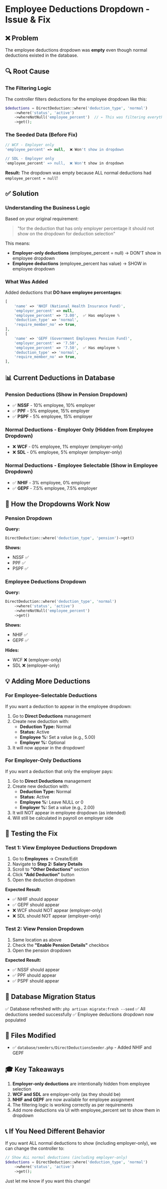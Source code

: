 # Employee Deductions Dropdown - Issue & Fix

## ❌ Problem
The employee deductions dropdown was **empty** even though normal deductions existed in the database.

## 🔍 Root Cause

### The Filtering Logic
The controller filters deductions for the employee dropdown like this:

```php
$deductions = DirectDeduction::where('deduction_type', 'normal')
    ->where('status', 'active')
    ->whereNotNull('employee_percent')  // ← This was filtering everything out!
    ->get();
```

### The Seeded Data (Before Fix)
```php
// WCF - Employer only
'employee_percent' => null,  ❌ Won't show in dropdown

// SDL - Employer only  
'employee_percent' => null,  ❌ Won't show in dropdown
```

**Result:** The dropdown was empty because ALL normal deductions had `employee_percent = null`!

## ✅ Solution

### Understanding the Business Logic
Based on your original requirement:
> "for the deduction that has only employer percentage it should not show on the dropdown for deduction selection"

This means:
- **Employer-only deductions** (employee_percent = null) → DON'T show in employee dropdown
- **Employee deductions** (employee_percent has value) → SHOW in employee dropdown

### What Was Added
Added deductions that **DO have employee percentages**:

```php
[
    'name' => 'NHIF (National Health Insurance Fund)',
    'employer_percent' => null,
    'employee_percent' => '3.00',  ✅ Has employee %
    'deduction_type' => 'normal',
    'require_member_no' => true,
],
[
    'name' => 'GEPF (Government Employees Pension Fund)',
    'employer_percent' => '7.50',
    'employee_percent' => '7.50',  ✅ Has employee %
    'deduction_type' => 'normal',
    'require_member_no' => true,
],
```

## 📊 Current Deductions in Database

### Pension Deductions (Show in Pension Dropdown)
- ✅ **NSSF** - 10% employee, 10% employer
- ✅ **PPF** - 5% employee, 15% employer  
- ✅ **PSPF** - 5% employee, 15% employer

### Normal Deductions - Employer Only (Hidden from Employee Dropdown)
- ❌ **WCF** - 0% employee, 1% employer (employer-only)
- ❌ **SDL** - 0% employee, 5% employer (employer-only)

### Normal Deductions - Employee Selectable (Show in Employee Dropdown)
- ✅ **NHIF** - 3% employee, 0% employer
- ✅ **GEPF** - 7.5% employee, 7.5% employer

## 🎯 How the Dropdowns Work Now

### Pension Dropdown
**Query:**
```php
DirectDeduction::where('deduction_type', 'pension')->get()
```

**Shows:**
- NSSF ✅
- PPF ✅
- PSPF ✅

### Employee Deductions Dropdown
**Query:**
```php
DirectDeduction::where('deduction_type', 'normal')
    ->where('status', 'active')
    ->whereNotNull('employee_percent')
    ->get()
```

**Shows:**
- NHIF ✅
- GEPF ✅

**Hides:**
- WCF ❌ (employer-only)
- SDL ❌ (employer-only)

## 💡 Adding More Deductions

### For Employee-Selectable Deductions
If you want a deduction to appear in the employee dropdown:

1. Go to **Direct Deductions** management
2. Create new deduction with:
   - **Deduction Type:** Normal
   - **Status:** Active
   - **Employee %:** Set a value (e.g., 5.00)
   - **Employer %:** Optional
3. It will now appear in the dropdown!

### For Employer-Only Deductions
If you want a deduction that only the employer pays:

1. Go to **Direct Deductions** management
2. Create new deduction with:
   - **Deduction Type:** Normal
   - **Status:** Active
   - **Employee %:** Leave NULL or 0
   - **Employer %:** Set a value (e.g., 2.00)
3. It will NOT appear in employee dropdown (as intended)
4. Will still be calculated in payroll on employer side

## 🧪 Testing the Fix

### Test 1: View Employee Deductions Dropdown
1. Go to **Employees** → Create/Edit
2. Navigate to **Step 2: Salary Details**
3. Scroll to **"Other Deductions"** section
4. Click **"Add Deduction"** button
5. Open the deduction dropdown

**Expected Result:**
- ✅ NHIF should appear
- ✅ GEPF should appear
- ❌ WCF should NOT appear (employer-only)
- ❌ SDL should NOT appear (employer-only)

### Test 2: View Pension Dropdown
1. Same location as above
2. Check the **"Enable Pension Details"** checkbox
3. Open the pension dropdown

**Expected Result:**
- ✅ NSSF should appear
- ✅ PPF should appear
- ✅ PSPF should appear

## 📝 Database Migration Status

✅ Database refreshed with: `php artisan migrate:fresh --seed`
✅ All deductions seeded successfully
✅ Employee deductions dropdown now populated

## 🔧 Files Modified

- ✅ `database/seeders/DirectDeductionsSeeder.php` - Added NHIF and GEPF

## 🎓 Key Takeaways

1. **Employer-only deductions** are intentionally hidden from employee selection
2. **WCF and SDL** are employer-only (as they should be)
3. **NHIF and GEPF** are now available for employee assignment
4. The filtering logic is working correctly as per requirements
5. Add more deductions via UI with employee_percent set to show them in dropdown

## 📞 If You Need Different Behavior

If you want ALL normal deductions to show (including employer-only), we can change the controller to:

```php
// Show ALL normal deductions (including employer-only)
$deductions = DirectDeduction::where('deduction_type', 'normal')
    ->where('status', 'active')
    ->get();
```

Just let me know if you want this change!

